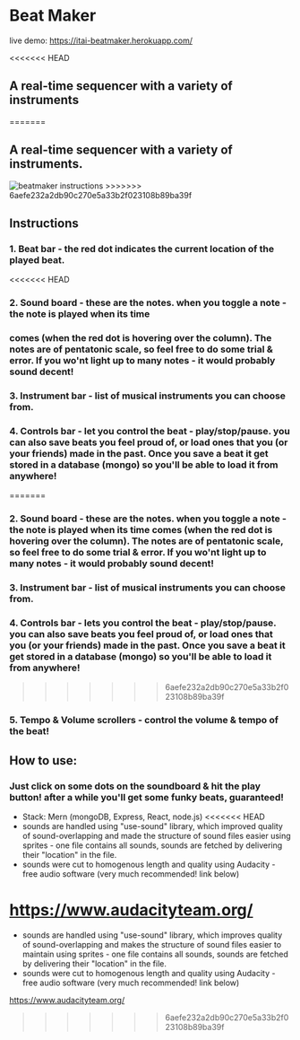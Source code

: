# Beat Maker

live demo: https://itai-beatmaker.herokuapp.com/

<<<<<<< HEAD
## A real-time sequencer with a variety of instruments
=======
## A real-time sequencer with a variety of instruments.

<img src="https://user-images.githubusercontent.com/45075787/174144663-cab6ceed-ac4b-427c-ac4f-b2cf26c0c53f.png" alt="beatmaker instructions" title="beatmaker instructions" />
>>>>>>> 6aefe232a2db90c270e5a33b2f023108b89ba39f

## Instructions

### 1. Beat bar - the red dot indicates the current location of the played beat.
<<<<<<< HEAD
### 2. Sound board - these are the notes. when you toggle a note - the note is played when its time
### comes (when the red dot is hovering over the column). The notes are of pentatonic scale, so feel free to do some trial & error. If you wo'nt light up to many notes - it would probably sound decent!
### 3. Instrument bar - list of musical instruments you can choose from.
### 4. Controls bar - let you control the beat - play/stop/pause. you can also save beats you feel proud of, or load ones that you (or your friends) made in the past. Once you save a beat it get stored in a database (mongo) so you'll be able to load it from anywhere!
=======
### 2. Sound board - these are the notes. when you toggle a note - the note is played when its time comes (when the red dot is hovering over the column). The notes are of pentatonic scale, so feel free to do some trial & error. If you wo'nt light up to many notes - it would probably sound decent!
### 3. Instrument bar - list of musical instruments you can choose from.
### 4. Controls bar - lets you control the beat - play/stop/pause. you can also save beats you feel proud of, or load ones that you (or your friends) made in the past. Once you save a beat it get stored in a database (mongo) so you'll be able to load it from anywhere!
>>>>>>> 6aefe232a2db90c270e5a33b2f023108b89ba39f
### 5. Tempo & Volume scrollers - control the volume & tempo of the beat!

## How to use: 
### Just click on some dots on the soundboard & hit the play button! after a while you'll get some funky beats, guaranteed!

- Stack:  Mern (mongoDB, Express, React, node.js)
<<<<<<< HEAD
- sounds are handled using "use-sound" library, which improved quality of sound-overlapping and made the structure of sound files easier using sprites - one file contains all sounds, sounds are fetched by delivering their "location" in the file.
- sounds were cut to homogenous length and quality using Audacity - free audio software (very much recommended! link below)


https://www.audacityteam.org/
=======
- sounds are handled using "use-sound" library, which improves quality of sound-overlapping and makes the structure of sound files easier to maintain using sprites - one file contains all sounds, sounds are fetched by delivering their "location" in the file.
- sounds were cut to homogenous length and quality using Audacity - free audio software (very much recommended! link below)


https://www.audacityteam.org/
>>>>>>> 6aefe232a2db90c270e5a33b2f023108b89ba39f
